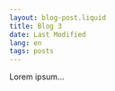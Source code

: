 ```yaml
---
layout: blog-post.liquid
title: Blog 3
date: Last Modified
lang: en
tags: posts
---
```


Lorem ipsum...
